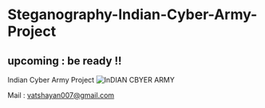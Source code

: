 # Steganography-Indian-Cyber-Army-Project

## upcoming : be ready !!

Indian Cyber Army Project
![InDIAN CBYER ARMY](https://user-images.githubusercontent.com/28294942/165289242-6d7380a5-1f4e-4205-af3a-2a09359302a1.png)



Mail : vatshayan007@gmail.com
